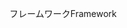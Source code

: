 <span data-ttu-id="ebc1b-101">フレームワーク</span><span class="sxs-lookup"><span data-stu-id="ebc1b-101">Framework</span></span>